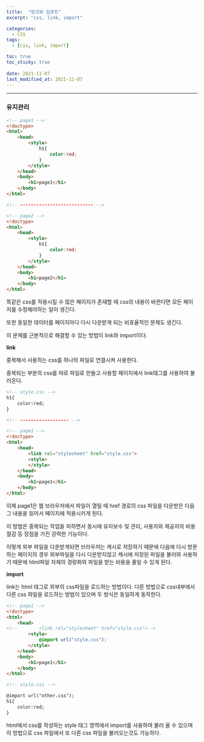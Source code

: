 ```yaml
---
title:  "링크와 임포트"
excerpt: "css, link, import"

categories:
  - CSS
tags:
  - [css, link, import]

toc: true
toc_sticky: true
 
date: 2021-11-07 
last_modified_at: 2021-11-07
---  
```


***

### 유지관리  

```html
<!-- page1 -->
<!doctype>
<html>
    <head>
        <style>
            h1{
                color:red;
            }
        </style>
    </head>
    <body>
        <h1>page1</h1>
    </body>
</html>

<!-- --------------------------- -->

<!-- page2 -->
<!doctype>
<html>
    <head>
        <style>
            h1{
                color:red;
            }
        </style>
    </head>
    <body>
        <h1>page2</h1>
    </body>
</html>
```

똑같은 css를 적용시킬 수 많은 페이지가 존재할 때 css의 내용이 바뀐다면 모든 페이지를 수정해야하는 일이 생긴다.  

또한 동일한 데이터를 페이지마다 다시 다운받게 되는 비효율적인 문제도 생긴다.

이 문제를 근본적으로 해결할 수 있는 방법이 link와 import이다.  

**link**  

중복해서 사용하는 css를 하나의 파일로 연결시켜 사용한다.  

중복되는 부분의 css를 따로 파일로 만들고 사용할 페이지에서 link태그를 사용하여 불러온다.  

```html
<!-- style.css -->
h1{
    color:red;
}

<!-- ------------------ -->

<!-- page1 -->
<!doctype>
<html>
    <head>
        <link rel="stylesheet" href="style.css">
        <style>
        </style>
    </head>
    <body>
        <h1>page1</h1>
    </body>
</html>
```

이제 page1은 웹 브라우저에서 파일이 열릴 때 href 경로의 css 파일을 다운받은 다음 그 내용을 읽어서 페이지에 적용시키게 된다.  

이 방법은 중복되는 작업을 피하면서 동시에 유지보수 및 관리, 사용자와 제공자의 비용절감 등 장점을 가진 강력한 기능이다.  

이렇게 외부 파일을 다운받게되면 브라우저는 캐시로 저장하기 때문에 다음에 다시 방문하는 페이지의 경우 외부파일을 다시 다운받지않고 캐시에 저장된 파일을 불러와 사용하기 때문에 html파일 자체의 경량화와 파일을 받는 비용을 줄일 수 있게 된다.  

**import**  

link는 html 태그로 외부의 css파일을 로드하는 방법이다. 다른 방법으로 css내부에서 다른 css 파일을 로드하는 방법이 있으며 두 방식은 동일하게 동작한다.  

```html
<!-- page1 -->
<!doctype>
<html>
    <head>
<!--        <link rel="stylesheet" href="style.css">-->
        <style>
            @import url("style.css");
        </style>
    </head>
    <body>
        <h1>page1</h1>
    </body>
</html>

<!-- style.css -->

@import url("other.css");
h1{
    color:red;
}
```

html에서 css를 작성하는 style 태그 영역에서 import를 사용하여 불러 올 수 있으며 이 방법으로 css 파일에서 또 다른 css 파일을 불러오는것도 가능하다.  